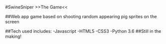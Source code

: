 #SwineSniper >>The Game<<

##Web app game based on shooting random appearing pig sprites on the screen

##Tech used includes:
	-Javascript
	-HTML5
	-CSS3
	-Python 3.6
##Still in the making!
